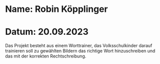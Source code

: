# Name: Robin Köpplinger

# Datum: 20.09.2023

Das Projekt besteht aus einem Worttrainer, das Volksschulkinder darauf trainieren soll zu gewählten Bildern das richtige Wort hinzuschreiben und das mit der korrekten Rechtschreibung.


